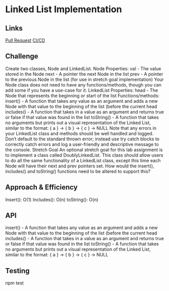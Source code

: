 # Linked List Implementation
    
## Links
[Pull Request](#)
[CI/CD](#)

    
## Challenge
Create two classes, Node and LinkedList.
Node
Properties:
    val - The value stored in the Node
    next - A pointer the next Node in the list
    prev - A pointer to the previous Node in the list (for use in stretch goal implementation)
Your Node class does not need to have any functions/methods, though you can add some if you have a use-case for it.
LinkedList
Properties:
    head - The Node that represents the beginning or start of the list
Functions/methods:
    insert() - A function that takes any value as an argument and adds a new Node with that value to the beginning of the list (before the current head
    includes() - A function that takes in a value as an argument and returns true or false if that value was found in the list
    toString() - A function that takes no arguments but prints out a visual representation of the Linked List, similar to the format: { a } -> { b } -> { c } -> NULL
Note that any errors in your LinkedList class and methods should be well handled and logged. Don’t default to the standard thrown error; instead use try catch blocks to correctly catch errors and log a user-friendly and descriptive message to the console.
Stretch Goal
An optional stretch goal for this lab assignment is to implement a class called DoublyLinkedList. This class should allow users to do all the same functionality of a LinkedList class, except this time each Node will have their next and prev pointers set. How would the insert(), includes() and toString() functions need to be altered to support this?

## Approach & Efficiency
Insert(): O(1)
Includes(): O(n)
toString(): O(n)

## API
insert() - A function that takes any value as an argument and adds a new Node with that value to the beginning of the list (before the current head
includes() - A function that takes in a value as an argument and returns true or false if that value was found in the list
toString() - A function that takes no arguments but prints out a visual representation of the Linked List, similar to the format: { a } -> { b } -> { c } -> NULL
## Testing
npm test